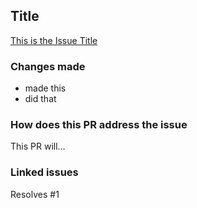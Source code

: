 ## Title

[This is the Issue Title](https://github.com/Zeronfinity/CPfy/issues/1)

### Changes made

- made this
- did that

### How does this PR address the issue

This PR will...

### Linked issues

Resolves #1